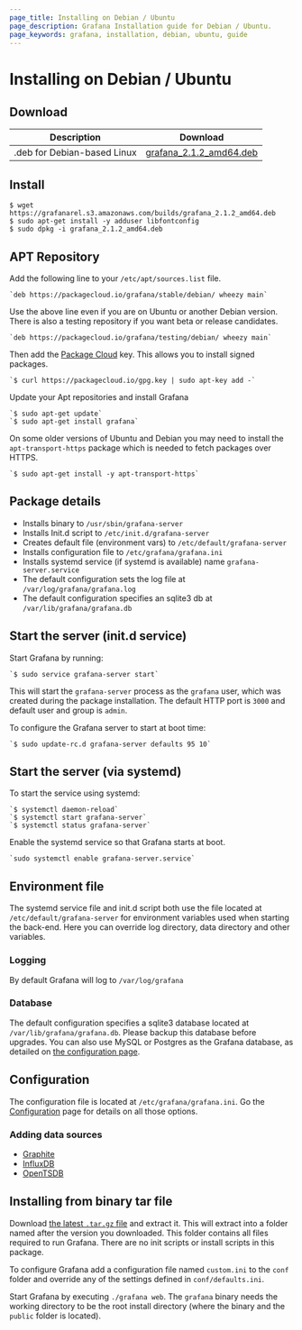 ```yaml
---
page_title: Installing on Debian / Ubuntu
page_description: Grafana Installation guide for Debian / Ubuntu.
page_keywords: grafana, installation, debian, ubuntu, guide
---
```


# Installing on Debian / Ubuntu

## Download

Description | Download
------------ | -------------
.deb for Debian-based Linux | [grafana_2.1.2_amd64.deb](https://grafanarel.s3.amazonaws.com/builds/grafana_2.1.2_amd64.deb)

## Install

    $ wget https://grafanarel.s3.amazonaws.com/builds/grafana_2.1.2_amd64.deb
    $ sudo apt-get install -y adduser libfontconfig
    $ sudo dpkg -i grafana_2.1.2_amd64.deb

## APT Repository

Add the following line to your `/etc/apt/sources.list` file.

    `deb https://packagecloud.io/grafana/stable/debian/ wheezy main`

Use the above line even if you are on Ubuntu or another Debian version.
There is also a testing repository if you want beta or release
candidates.

    `deb https://packagecloud.io/grafana/testing/debian/ wheezy main`

Then add the [Package Cloud](https://packagecloud.io/grafana) key. This
allows you to install signed packages.

    `$ curl https://packagecloud.io/gpg.key | sudo apt-key add -`

Update your Apt repositories and install Grafana

    `$ sudo apt-get update`
    `$ sudo apt-get install grafana`

On some older versions of Ubuntu and Debian you may need to install the
`apt-transport-https` package which is needed to fetch packages over
HTTPS.

    `$ sudo apt-get install -y apt-transport-https`

## Package details

- Installs binary to `/usr/sbin/grafana-server`
- Installs Init.d script to `/etc/init.d/grafana-server`
- Creates default file (environment vars) to `/etc/default/grafana-server`
- Installs configuration file to `/etc/grafana/grafana.ini`
- Installs systemd service (if systemd is available) name `grafana-server.service`
- The default configuration sets the log file at `/var/log/grafana/grafana.log`
- The default configuration specifies an sqlite3 db at `/var/lib/grafana/grafana.db`

## Start the server (init.d service)

Start Grafana by running:

    `$ sudo service grafana-server start`

This will start the `grafana-server` process as the `grafana` user,
which was created during the package installation. The default HTTP port
is `3000` and default user and group is `admin`.

To configure the Grafana server to start at boot time:

    `$ sudo update-rc.d grafana-server defaults 95 10`

## Start the server (via systemd)

To start the service using systemd:

    `$ systemctl daemon-reload`
    `$ systemctl start grafana-server`
    `$ systemctl status grafana-server`

Enable the systemd service so that Grafana starts at boot.

    `sudo systemctl enable grafana-server.service`

## Environment file

The systemd service file and init.d script both use the file located at
`/etc/default/grafana-server` for environment variables used when
starting the back-end. Here you can override log directory, data
directory and other variables.

### Logging

By default Grafana will log to `/var/log/grafana`

### Database

The default configuration specifies a sqlite3 database located at
`/var/lib/grafana/grafana.db`. Please backup this database before
upgrades. You can also use MySQL or Postgres as the Grafana database, as detailed on [the configuration page](configuration.md#database).

## Configuration

The configuration file is located at `/etc/grafana/grafana.ini`.  Go the
[Configuration](/installation/configuration) page for details on all
those options.

### Adding data sources

- [Graphite](../datasources/graphite.md)
- [InfluxDB](../datasources/influxdb.md)
- [OpenTSDB](../datasources/opentsdb.md)

## Installing from binary tar file

Download [the latest `.tar.gz` file](http://grafana.org/download/builds) and
extract it.  This will extract into a folder named after the version you
downloaded. This folder contains all files required to run Grafana.  There are
no init scripts or install scripts in this package.

To configure Grafana add a configuration file named `custom.ini` to the
`conf` folder and override any of the settings defined in
`conf/defaults.ini`.

Start Grafana by executing `./grafana web`. The `grafana` binary needs
the working directory to be the root install directory (where the binary
and the `public` folder is located).


